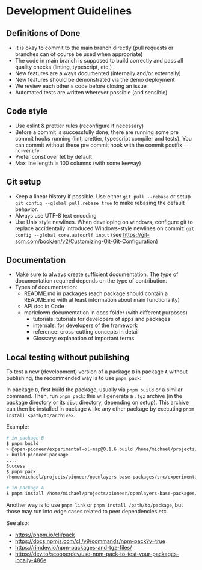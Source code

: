 # Development Guidelines

## Definitions of Done

-   It is okay to commit to the main branch directly (pull requests or branches can of course be used when appropriate)
-   The code in main branch is supposed to build correctly and pass all quality checks (linting, typescript, etc.)
-   New features are always documented (internally and/or externally)
-   New features should be demonstrated via the demo deployment
-   We review each other's code before closing an issue
-   Automated tests are written wherever possible (and sensible)

## Code style

-   Use eslint & prettier rules (reconfigure if necessary)
-   Before a commit is successfully done, there are running some pre commit hooks running (lint, prettier, typescript compiler and tests). You can commit without these pre commit hook with the commit postfix `--no-verify`
-   Prefer const over let by default
-   Max line length is 100 columns (with some leeway)

## Git setup

-   Keep a linear history if possible.
    Use either `git pull --rebase` or setup `git config --global pull.rebase true` to make rebasing the default behavior.
-   Always use UTF-8 text encoding
-   Use Unix style newlines.
    When developing on windows, configure git to replace accidentally introduced Windows-style newlines on commit:
    `git config --global core.autocrlf input` (see <https://git-scm.com/book/en/v2/Customizing-Git-Git-Configuration>)

## Documentation

-   Make sure to always create sufficient documentation.
    The type of documentation required depends on the type of contribution.
-   Types of documentation:
    -   README.md in packages (each package should contain a README.md with at least information about main functionality)
    -   API doc in Code
    -   markdown documentation in docs folder (with different purposes)
        -   tutorials: tutorials for developers of apps and packages
        -   internals: for developers of the framework
        -   reference: cross-cutting concepts in detail
        -   Glossary: explanation of important terms

## Local testing without publishing

To test a new (development) version of a package `B` in package `A` without publishing, the recommended way is to use `pnpm pack`:

In package `B`, first build the package, usually via `pnpm build` or a similar command.
Then, run `pnpm pack`: this will generate a `.tgz` archive (in the package directory or its `dist` directory, depending on setup).
This archive can then be installed in package `A` like any other package by executing `pnpm install <path/to/archive>`.

Example:

```sh
# in package B
$ pnpm build
> @open-pioneer/experimental-ol-map@0.1.6 build /home/michael/projects/pioneer/openlayers-base-packages/src/experimental-packages/ol-map
> build-pioneer-package
....
Success
$ pnpm pack
/home/michael/projects/pioneer/openlayers-base-packages/src/experimental-packages/ol-map/dist/open-pioneer-experimental-ol-map-0.1.6.tgz

# in package A
$ pnpm install /home/michael/projects/pioneer/openlayers-base-packages/src/experimental-packages/ol-map/dist/open-pioneer-experimental-ol-map-0.1.6.tgz
```

Another way is to use `pnpm link` or `pnpm install /path/to/package`, but those may run into edge cases related to peer dependencies etc.

See also:

-   https://pnpm.io/cli/pack
-   https://docs.npmjs.com/cli/v9/commands/npm-pack?v=true
-   https://rimdev.io/npm-packages-and-tgz-files/
-   https://dev.to/scooperdev/use-npm-pack-to-test-your-packages-locally-486e
